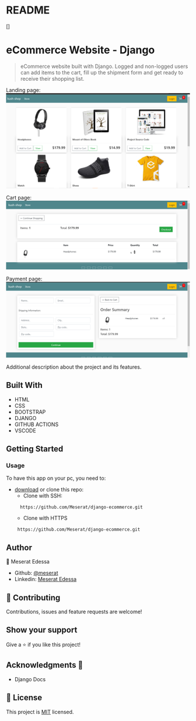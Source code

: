 # README
<!--
This README would normally document whatever steps are necessary to get the
application up and running.

Things you may want to c<!--
*** Thanks for checking out this README Template. If you have a suggestion that would
*** make this better, please fork the repo and create a pull request or simply open
*** an issue with the tag "enhancement".
*** Thanks again! Now go create something AMAZING! :D
-->

<!-- PROJECT SHIELDS -->
<!--
*** I'm using markdown "reference style" links for readability.
*** Reference links are enclosed in brackets [ ] instead of parentheses ( ).
*** See the bottom of this document for the declaration of the reference variables
*** for contributors-url, forks-url, etc. This is an optional, concise syntax you may use.
*** https://www.markdownguide.org/basic-syntax/#reference-style-links
-->
[]
# eCommerce Website - Django

>  eCommerce website built with Django. Logged and non-logged users can add items to the cart, fill up the shipment form and get ready to receive their shopping list.

Landing page:
![screenshot](./assets/screenshot.png)

Cart page:
![screenshot](./assets/screenshot1.png)

Payment page:
![screenshot](./assets/screenshot2.png)

Additional description about the project and its features.

## Built With

- HTML 
- CSS
- BOOTSTRAP
- DJANGO
- GITHUB ACTIONS
- VSCODE

## Getting Started
### Usage
To have this app on your pc, you need to:
* [download](https://github.com/Meserat/django-ecommerce/archive/refs/heads/main.zip) or clone this repo:
  - Clone with SSH:
  ```
    https://github.com/Meserat/django-ecommerce.git
  ```
  - Clone with HTTPS
  ```
   https://github.com/Meserat/django-ecommerce.git
  ```

## Author

👤 Meserat Edessa 
- Github: [@meserat](https://github.com/meserat) 
- Linkedin: [Meserat Edessa](https://www.linkedin.com/in/meserat-edessa-2494421ba/) 

## 🤝 Contributing

Contributions, issues and feature requests are welcome!



## Show your support

Give a ⭐️ if you like this project!

## Acknowledgments 🚀

- Django Docs

## 📝 License

This project is [MIT](lic.url) licensed.

<!-- MARKDOWN LINKS & IMAGES -->
<!-- https://www.markdownguide.org/basic-syntax/#reference-style-links -->

